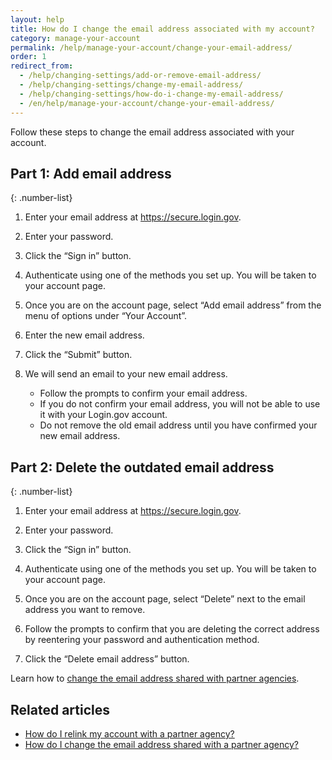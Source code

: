 ```yaml
---
layout: help
title: How do I change the email address associated with my account?
category: manage-your-account
permalink: /help/manage-your-account/change-your-email-address/
order: 1
redirect_from:
  - /help/changing-settings/add-or-remove-email-address/
  - /help/changing-settings/change-my-email-address/
  - /help/changing-settings/how-do-i-change-my-email-address/
  - /en/help/manage-your-account/change-your-email-address/
---
```


Follow these steps to change the email address associated with your account.

## Part 1: Add email address

{: .number-list}

1. Enter your email address at <https://secure.login.gov>.

1. Enter your password.

1. Click the “Sign in” button.

1. Authenticate using one of the methods you set up. You will be taken to your account page.

1. Once you are on the account page, select “Add email address” from the menu of options under “Your Account”.

1. Enter the new email address.

1. Click the “Submit” button.

1. We will send an email to your new email address.

   * Follow the prompts to confirm your email address.
   * If you do not confirm your email address, you will not be able to use it with your Login.gov account.
   * Do not remove the old email address until you have confirmed your new email address.

## Part 2: Delete the outdated email address

{: .number-list}

1. Enter your email address at <https://secure.login.gov>.

1. Enter your password.

1. Click the “Sign in” button.

1. Authenticate using one of the methods you set up. You will be taken to your account page.

1. Once you are on the account page, select “Delete” next to the email address you want to remove.

1. Follow the prompts to confirm that you are deleting the correct address by reentering your password and authentication method.

1. Click the “Delete email address” button.

Learn how to [change the email address shared with partner agencies](/help/manage-your-account/change-partner-email-address/).


## Related articles

* [How do I relink my account with a partner agency?](/help/manage-your-account/relink-your-accounts/)
* [How do I change the email address shared with a partner agency?](/help/manage-your-account/change-partner-email-address/)
